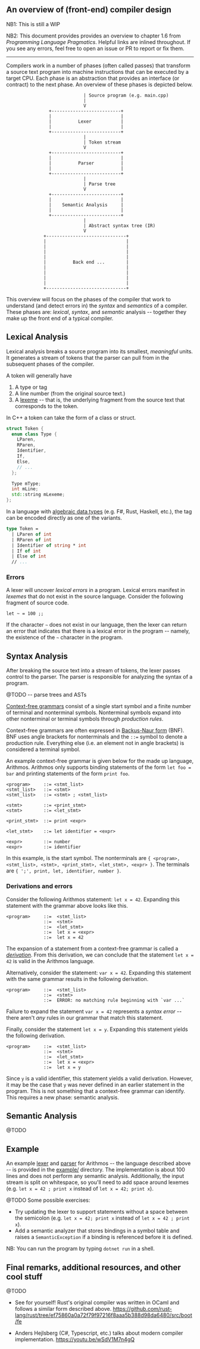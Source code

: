 ## An overview of (front-end) compiler design

NB1: This is still a WIP

NB2: This document provides provides an overview to chapter 1.6 from
*Programming Language Pragmatics*. Helpful links are inlined throughout. If you
see any errors, feel free to open an issue or PR to report or fix them.

---

Compilers work in a number of phases (often called passes) that transform a
source text program into machine instructions that can be executed by a target
CPU. Each phase is an abstraction that provides an interface (or contract) to
the next phase. An overview of these phases is depicted below.

```
                             | Source program (e.g. main.cpp)
                             |
                             V
                +--------------------------+
                |                          |
                |          Lexer           |
                |                          |
                +--------------------------+
                             |
                             | Token stream
                             V
                +--------------------------+
                |                          |
                |          Parser          |
                |                          |
                +--------------------------+
                             |
                             | Parse tree
                             V
                +--------------------------+
                |                          |
                |    Semantic Analysis     |
                |                          |
                +--------------------------+
                             |
                             | Abstract syntax tree (IR)
                             V
              +------------------------------+
              |                              |
              |                              |
              |                              |
              |                              |
              |          Back end ...        |
              |                              |
              |                              |
              |                              |
              |                              |
              +------------------------------+

```

This overview will focus on the phases of the compiler that work to understand
(and detect errors in) the *syntax* and *semantics* of a compiler. These phases
are: *lexical*, *syntax*, and *semantic* analysis -- together they
make up the front end of a typical compiler.

## Lexical Analysis

Lexical analysis breaks a source program into its smallest, *meaningful* units.
It generates a stream of tokens that the parser can pull from in the subsequent
phases of the compiler.

A token will generally have
1. A type or tag
2. A line number (from the original source text.)
3. A [lexeme] -- that is, the underlying fragment from the source text that
   corresponds to the token.

In C++ a token can take the form of a class or struct.
```cpp
struct Token {
  enum class Type {
    LParen,
    RParen,
    Identifier,
    If,
    Else,
    // ...
  };

  Type mType;
  int mLine;
  std::string mLexeme;
};
```

In a language with [algebraic data types] (e.g. F#, Rust, Haskell, etc.), the
tag can be encoded directly as one of the variants.
```fsharp
type Token =
  | LParen of int
  | RParen of int
  | Identifier of string * int
  | If of int
  | Else of int
  // ...
```

### Errors

A lexer will uncover *lexical errors* in a program. Lexical errors manifest in
*lexemes* that do not exist in the source language. Consider the following
fragment of source code.

```
let ~ = 100 ;;
```

If the character `~` does not exist in our language, then the lexer can return
an error that indicates that there is a lexical error in the program -- namely,
the existence of the `~` character in the program.

## Syntax Analysis

After breaking the source text into a stream of tokens, the lexer passes
control to the parser. The parser is responsible for analyzing the syntax of a
program.

@TODO -- parse trees and ASTs

[Context-free grammars][CFG] consist of a single start symbol and a finite
number of terminal and nonterminal symbols. Nonterminal symbols expand into
other nonterminal or terminal symbols through *production rules*.

Context-free grammars are often expressed in [Backus-Naur form][BNF] (BNF). BNF
uses angle brackets for nonterminals and the `::=` symbol to denote a
production rule. Everything else (i.e. an element not in angle brackets) is
considered a terminal symbol.

An example context-free grammar is given below for the made up language,
Arithmos. Arithmos only supports binding statements of the form `let foo = bar`
and printing statements of the form `print foo`.

```
<program>     ::= <stmt_list>
<stmt_list>   ::= <stmt>
<stmt_list>   ::= <stmt> ; <stmt_list>

<stmt>        ::= <print_stmt>
<stmt>        ::= <let_stmt>

<print_stmt>  ::= print <expr>

<let_stmt>    ::= let identifier = <expr>

<expr>        ::= number
<expr>        ::= identifier

```

In this example, <program> is the start symbol. The nonterminals are `{
<program>, <stmt_list>, <stmt>, <print_stmt>, <let_stmt>, <expr> }`. The
terminals are `{ ';', print, let, identifier, number }`.

### Derivations and errors

Consider the following Arithmos statement: `let x = 42`. Expanding this
statement with the grammar above looks like this.

```
<program>     ::=  <stmt_list>
              ::=  <stmt>
              ::=  <let_stmt>
              ::=  let x = <expr>
              ::=  let x = 42
```
The expansion of a statement from a context-free grammar is called a
*[derivation]*.  From this derivation, we can conclude that the statement `let x
= 42` is valid in the Arithmos language.

Alternatively, consider the statement: `var x = 42`. Expanding this statement
with the same grammar results in the following derivation.

```
<program>     ::=  <stmt_list>
              ::=  <stmt>
              ::=  ERROR: no matching rule beginning with `var ...`
```

Failure to expand the statement `var x = 42` represents a *syntax error* --
there aren't *any* rules in our grammar that match this statement.

Finally, consider the statement `let x = y`. Expanding this statement yields
the following derivation.
```
<program>     ::=  <stmt_list>
              ::=  <stmt>
              ::=  <let_stmt>
              ::=  let x = <expr>
              ::=  let x = y
```

Since `y` is a valid identifier, this statement yields a valid derivation.
However, it may be the case that `y` was never defined in an earlier statement
in the program. This is not something that a context-free grammar can identify.
This requires a new phase: semantic analysis.

## Semantic Analysis

@TODO

## Example

An example [lexer] and [parser] for Arithmos -- the language described above --
is provided in the [example/] directory.  The implementation is about 100 lines
and does not perform any semantic analysis. Additionally, the input stream is
split on whitespace, so you'll need to add space around lexemes (e.g. `let x =
42 ; print x` instead of
`let x = 42; print x`).

@TODO Some possible exercises:
- Try updating the lexer to support statements without a space between the
  semicolon (e.g. `let x = 42; print x` instead of `let x = 42 ; print x`).
- Add a semantic analyzer that stores bindings in a symbol table and raises a
  `SemanticException` if a binding is referenced before it is defined.

NB: You can run the program by typing `dotnet run` in a shell.

## Final remarks, additional resources, and other cool stuff

@TODO

- See for yourself! Rust's original compiler was written in OCaml and follows a
  similar form described above.
  https://github.com/rust-lang/rust/tree/ef75860a0a72f79f97216f8aaa5b388d98da6480/src/boot/fe

- Anders Hejlsberg (C#, Typescript, etc.) talks about modern compiler
  implementation.  https://youtu.be/wSdV1M7n4gQ




<!-- Links -->
[BNF]: https://en.wikipedia.org/wiki/Backus%E2%80%93Naur_form
[CFG]: https://en.wikipedia.org/wiki/Context-free_grammar
[algebraic data types]: https://en.wikipedia.org/wiki/Algebraic_data_type
[derivation]: https://en.wikipedia.org/wiki/Context-free_grammar#Derivations_and_syntax_trees
[example/]: https://github.com/nickrtorres/cecs342-lab/tree/master/00/example
[lex]: https://en.wikipedia.org/wiki/Lex_(software)
[lexeme]: https://en.wikipedia.org/wiki/Lexical_analysis#Lexeme
[lexer]: https://github.com/nickrtorres/cecs342-lab/blob/81396af823ed2ab19e5114476ae79f21b3fdc973/00/example/Arithmos.fs#L22
[parser]: https://github.com/nickrtorres/cecs342-lab/blob/81396af823ed2ab19e5114476ae79f21b3fdc973/00/example/Arithmos.fs#L58
